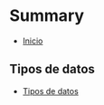 # Summary

* [Inicio](01-introducción/01-Sobre-esta-guía.md)

## Tipos de datos

* [Tipos de datos](01-datos/01-Tipos-de-datos.md)
